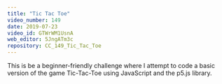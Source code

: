 ```yaml
---
title: "Tic Tac Toe"
video_number: 149
date: 2019-07-23
video_id: GTWrWM1UsnA
web_editor: 5JngATm3c
repository: CC_149_Tic_Tac_Toe
---
```


This is be a beginner-friendly challenge where I attempt to code a basic version of the game Tic-Tac-Toe using JavaScript and the p5.js library.
